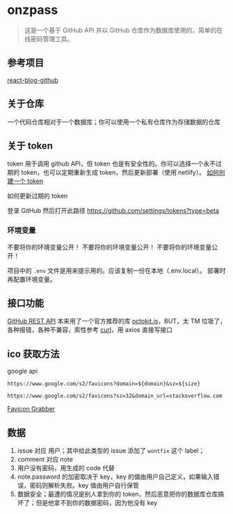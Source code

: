 # onzpass

> 这是一个基于 GitHub API 并以 GitHub 仓库作为数据库使用的，简单的在线密码管理工具。

## 参考项目

[react-blog-github](https://github.com/saadpasta/react-blog-github)

## 关于仓库

一个代码仓库相对于一个数据库；你可以使用一个私有仓库作为存储数据的仓库

## 关于 token

token 用于调用 github API，但 token 也是有安全性的。你可以选择一个永不过期的 token，也可以定期重新生成 token，然后更新部署（使用 netlify）。
[如何创建一个 token](https://docs.github.com/en/authentication/keeping-your-account-and-data-secure/creating-a-personal-access-token)

如何更新过期的 token

登录 GitHub 然后打开此路径
https://github.com/settings/tokens?type=beta

### 环境变量

不要将你的环境变量公开！
不要将你的环境变量公开！
不要将你的环境变量公开！

项目中的 `.env` 文件是用来提示用的。应该复制一份在本地（.env.local）。
部署时再配置环境变量。

## 接口功能

[GitHub REST API](https://docs.github.com/en/rest/quickstart?apiVersion=2022-11-28)
本来用了一个官方推荐的库 [octokit.js](https://github.com/octokit/octokit.js)，BUT，太 TM 垃圾了，各种报错，各种不兼容，索性参考 [curl](https://docs.github.com/en/rest/quickstart?apiVersion=2022-11-28#getting-started-using-curl)，用 axios 直接写接口

## ico 获取方法

google api

```
https://www.google.com/s2/favicons?domain=${domain}&sz=${size}

https://www.google.com/s2/favicons?sz=32&domain_url=stackoverflow.com
```

[Favicon Grabber](https://github.com/antongunov/favicongrabber.com)

## 数据

1. issue 对应 用户；其中给此类型的 issue 添加了 `wontfix` 这个 label；
2. comment 对应 note
3. 用户没有密码，用生成的 code 代替
4. note.password 的加密取决于 key，key 的值由用户自己定义，如果输入错误，密码则解析失败。key 值由用户自行保管
5. 数据安全；最遭的情况是别人拿到你的 token，然后恶意把你的数据库仓库搞坏了；但是他拿不到你的数据密码，因为他没有 key

